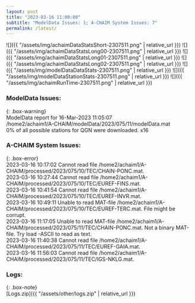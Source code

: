 ```yaml
---
layout: post
title: "2023-03-16 11:00:00"
subtitle: "ModelData Issues: 1; A-CHAIM System Issues: 7"
permalink: /latest/
---
```


![]({{ "/assets/img/achaimDataStatsShort-2307511.png" | relative_url }})
![]({{ "/assets/img/achaimDataStatsLong00-2307511.png" | relative_url }})
![]({{ "/assets/img/achaimDataStatsLong01-2307511.png" | relative_url }})
![]({{ "/assets/img/achaimDataStatsLong02-2307511.png" | relative_url }})
![]({{ "/assets/img/modelDataDataStats-2307511.png" | relative_url }})
![]({{ "/assets/img/modelDataStationStats-2307511.png" | relative_url }})
![]({{ "/assets/img/achaimRunTime-2307511.png" | relative_url }})

### ModelData Issues:  
  
{: .box-warning}  
 ModelData report for 16-Mar-2023 11:05:07   
 /home2/achaim1/A-CHAIM/modelData/2023/075/11/modelData.mat   
 0% of all possible stations for QGN were downloaded. x16   
  
### A-CHAIM System Issues:  
  
{: .box-error}  
2023-03-16 10:17:02 Cannot read file /home2/achaim1/A-CHAIM/processed/2023/075/10/TEC/CHAIN-PONC.mat.  
2023-03-16 10:27:44 Cannot read file /home2/achaim1/A-CHAIM/processed/2023/075/10/TEC/EUREF-FINS.mat.  
2023-03-16 10:41:54 Cannot read file /home2/achaim1/A-CHAIM/processed/2023/075/10/TEC/EUREF-INVR.mat.  
2023-03-16 10:49:11 Unable to read MAT-file /home2/achaim1/A-CHAIM/processed/2023/075/10/TEC/EUREF-TERC.mat. File might be corrupt.  
2023-03-16 11:17:05 Unable to read MAT-file /home2/achaim1/A-CHAIM/processed/2023/075/11/TEC/CHAIN-PONC.mat. Not a binary MAT-file. Try load -ASCII to read as text.  
2023-03-16 11:40:38 Cannot read file /home2/achaim1/A-CHAIM/processed/2023/075/11/TEC/EUREF-GAIA.mat.  
2023-03-16 11:56:03 Cannot read file /home2/achaim1/A-CHAIM/processed/2023/075/11/TEC/IGS-NKLG.mat.  

### Logs:  
  
{: .box-note}  
[Logs.zip]({{ "/assets/other/logs.zip" | relative_url }})  
